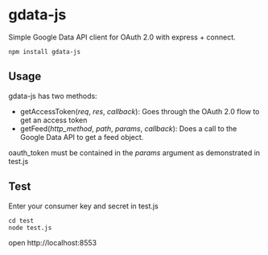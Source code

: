 # gdata-js

Simple Google Data API client for OAuth 2.0 with express + connect.

    npm install gdata-js

## Usage

gdata-js has two methods:

* getAccessToken(_req_, _res_, _callback_): Goes through the OAuth 2.0 flow to get an access token
* getFeed(_http_method_, _path_, _params_, _callback_): Does a call to the Google Data API to get a feed object.

oauth_token must be contained in the _params_ argument as demonstrated in test.js

## Test

Enter your consumer key and secret in test.js

    cd test
    node test.js

open http://localhost:8553